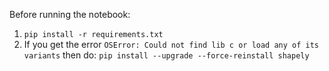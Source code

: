 Before running the notebook:

1. `pip install -r requirements.txt`
2. If you get the error `OSError: Could not find lib c or load any of its variants` then do: `pip install --upgrade --force-reinstall shapely`
